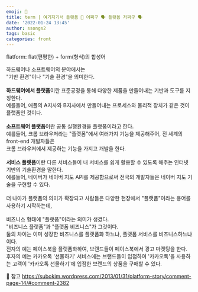 ```yaml
---
emoji: 🦠
title: term | 여기저기서 플랫폼 👥 어쩌구 🗣 플랫폼 저쩌구 🗣
date: '2022-01-24 13:45'
author: ssongs2
tags: basic
categories: front
---
```


flatform: flat(편평한) + form(형식)의 합성어  

하드웨어나 소프트웨어의 분야에서는  
"기반 환경"이나 "기술 환경"을 의미한다.  
<br />
**하드웨어에서 플랫폼**이란 표준공정을 통해 다양한 제품을 만들어내는 기반과 도구를 지칭한다.  
예를들어, 애플의 A지사와 B지사에서 만들어내는 프로세스와 물리적 장치가 같은 것이 플랫폼인 것이다.  
<br />
**소프트웨어 플랫폼**이란 공통 실행환경을 플랫폼이라고 한다.  
예를들어, 크롬 브라우저라는 "플랫폼"에서 여러가지 기능을 제공해주어, 전 세계의 front-end 개발자들은   
크롬 브라우저에서 제공하는 기능을 가지고 개발을 한다.  
<br />
**서비스 플랫폼**이란 다른 서비스들이 내 서비스를 쉽게 활용할 수 있도록 해주는 인터넷 기반의 기술환경을 말한다.  
예를들어, 네이버가 네이버 지도 API를 제공함으로써 전국의 개발자들은 네이버 지도 기술을 구현할 수 있다.  
<br />
더 나아가 플랫폼의 의미가 확장되고 사람들은 다양한 현장에서 "플랫폼"이라는 용어를 사용하기 시작하는데,  
<br />
비즈니스 형태에 "플랫폼"이라는 의미가 생겼다.  
"비즈니스 플랫폼"과 "플랫폼 비즈니스"가 그것이다.  
둘의 차이는 이미 성장한 비즈니스를 플랫폼화 하느냐, 플랫폼 서비스를 비즈니스하느냐이다.  
전자의 예는 페이스북을 플랫폼화하여, 브랜드들이 페이스북에서 광고 마켓팅을 한다.  
후자의 예는 카카오톡 '선물하기' 서비스에는 브랜드들이 입점하여 '카카오톡'을 사용하는 고객이 
'카카오톡 선물하기'에 입점한 브랜드의 상품을 구매할 수 있다.  

📖 참고
https://subokim.wordpress.com/2013/01/31/platform-story/comment-page-14/#comment-2382